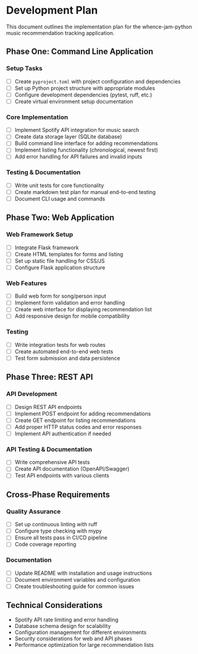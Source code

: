 # Development Plan

This document outlines the implementation plan for the whence-jam-python music recommendation tracking application.

## Phase One: Command Line Application

### Setup Tasks
- [ ] Create `pyproject.toml` with project configuration and dependencies
- [ ] Set up Python project structure with appropriate modules
- [ ] Configure development dependencies (pytest, ruff, etc.)
- [ ] Create virtual environment setup documentation

### Core Implementation
- [ ] Implement Spotify API integration for music search
- [ ] Create data storage layer (SQLite database)
- [ ] Build command line interface for adding recommendations
- [ ] Implement listing functionality (chronological, newest first)
- [ ] Add error handling for API failures and invalid inputs

### Testing & Documentation
- [ ] Write unit tests for core functionality
- [ ] Create markdown test plan for manual end-to-end testing
- [ ] Document CLI usage and commands

## Phase Two: Web Application

### Web Framework Setup
- [ ] Integrate Flask framework
- [ ] Create HTML templates for forms and listing
- [ ] Set up static file handling for CSS/JS
- [ ] Configure Flask application structure

### Web Features
- [ ] Build web form for song/person input
- [ ] Implement form validation and error handling
- [ ] Create web interface for displaying recommendation list
- [ ] Add responsive design for mobile compatibility

### Testing
- [ ] Write integration tests for web routes
- [ ] Create automated end-to-end web tests
- [ ] Test form submission and data persistence

## Phase Three: REST API

### API Development
- [ ] Design REST API endpoints
- [ ] Implement POST endpoint for adding recommendations
- [ ] Create GET endpoint for listing recommendations
- [ ] Add proper HTTP status codes and error responses
- [ ] Implement API authentication if needed

### API Testing & Documentation
- [ ] Write comprehensive API tests
- [ ] Create API documentation (OpenAPI/Swagger)
- [ ] Test API endpoints with various clients

## Cross-Phase Requirements

### Quality Assurance
- [ ] Set up continuous linting with ruff
- [ ] Configure type checking with mypy
- [ ] Ensure all tests pass in CI/CD pipeline
- [ ] Code coverage reporting

### Documentation
- [ ] Update README with installation and usage instructions
- [ ] Document environment variables and configuration
- [ ] Create troubleshooting guide for common issues

## Technical Considerations

- Spotify API rate limiting and error handling
- Database schema design for scalability
- Configuration management for different environments
- Security considerations for web and API phases
- Performance optimization for large recommendation lists
